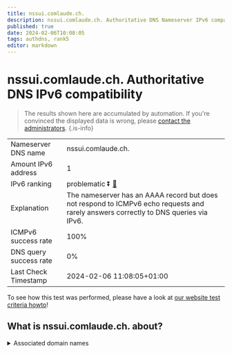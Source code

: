 ```yaml
---
title: nssui.comlaude.ch.
description: nssui.comlaude.ch. Authoritative DNS Nameserver IPv6 compatibility
published: true
date: 2024-02-06T10:08:05
tags: authdns, rank5
editor: markdown
---
```


# nssui.comlaude.ch. Authoritative DNS IPv6 compatibility

> The results shown here are accumulated by automation. If you're convinced the displayed data is wrong, please [contact the administrators](/howto/chat). 
{.is-info}




|   |   |
| - | - |
| Nameserver DNS name | nssui.comlaude.ch.
| Amount IPv6 address | 1
| IPv6 ranking | problematic :arrow_double_down: [🔗](/howto/ranking) |
| Explanation | The nameserver has an AAAA record but does not respond to ICMPv6 echo requests and rarely answers correctly to DNS queries via IPv6. |
| ICMPv6 success rate | 100%|
| DNS query success rate | 0% |
| Last Check Timestamp | 2024-02-06 11:08:05+01:00 |

To see how this test was performed, please have a look at [our website test criteria howto](/howto/testcriteria/authdns)!


## What is nssui.comlaude.ch. about?






<details>
<summary>Associated domain names</summary>

www.mundipharma.com

</details>
